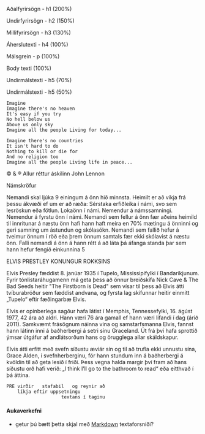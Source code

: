 Aðalfyrirsögn - h1 (200%)

Undirfyrirsögn - h2 (150%)

Millifyrirsögn - h3 (130%)

Áherslutexti - h4 (100%)

Málsgrein - p (100%) 

Body texti (100%)

Undirmálstexti - h5 (70%) 

Undirmálstexti - h5 (50%) 

    Imagine
    Imagine there's no heaven
    It's easy if you try
    No hell below us
    Above us only sky
    Imagine all the people Living for today...

    Imagine there's no countries
    It isn't hard to do
    Nothing to kill or die for
    And no religion too
    Imagine all the people Living life in peace...

© & ® Allur réttur áskilinn John Lennon

Námskröfur

Nemandi skal ljúka 9 einingum á önn hið minnsta. 
Heimilt er að víkja frá þessu ákvæði ef um er að ræða:
    Sérstaka erfiðleika í námi, svo sem lesröskun eða fötlun.
    Lokaönn í námi.
    Nemendur á námssamningi.
    Nemendur á fyrstu önn í námi.
Nemandi sem fellur á önn fær aðeins heimild til innritunar á næstu önn hafi hann haft meira en 70% mætingu á önninni og geri samning um ástundun og skólasókn.
Nemandi sem fallið hefur á tveimur önnum í röð eða þrem önnum samtals fær ekki skólavist á næstu önn.
Falli nemandi á önn á hann rétt á að láta þá áfanga standa þar sem hann hefur fengið einkunnina 5

ELVIS PRESTLEY KONUNGUR ROKKSINS

Elvis Presley fæddist 8. janúar 1935 í Tupelo, Mississipifylki í Bandaríkjunum. Fyrir tónlistaráhugamenn má geta þess að önnur breiðskífa Nick Cave & The Bad Seeds heitir "The Firstborn is Dead" sem vísar til þess að Elvis átti tvíburabróður sem fæddist andvana, og fyrsta lag skífunnar heitir einmitt „Tupelo“ eftir fæðingarbæ Elvis.

Elvis er opinberlega sagður hafa látist í Memphis, Tennessefylki, 16. ágúst 1977, 42 ára að aldri. Hann væri 76 ára gamall ef hann væri lifandi í dag (árið 2011). Samkvæmt frásögnum náinna vina og samstarfsmanna Elvis, fannst hann látinn inni á baðherbergi á setri sínu Graceland. Út frá því hafa sprottið ýmsar útgáfur af andlátsorðum hans og örugglega allar skáldskapur.

Elvis átti erfitt með svefn síðustu æviár sín og til að trufla ekki unnustu sína, Grace Alden, í svefnherberginu, fór hann stundum inn á baðherbergi á kvöldin til að geta lesið í friði. Þess vegna halda margir því fram að hans síðustu orð hafi verið: „I think I’ll go to the bathroom to read“ eða eitthvað í þá áttina.

    PRE virðir   stafabil   og reynir að 
        líkja eftir uppsetningu 
                        textans í taginu


#### Aukaverkefni 
* getur þú bætt þetta skjal með [Markdown](https://is.wikipedia.org/wiki/Markdown) textaforsniði?